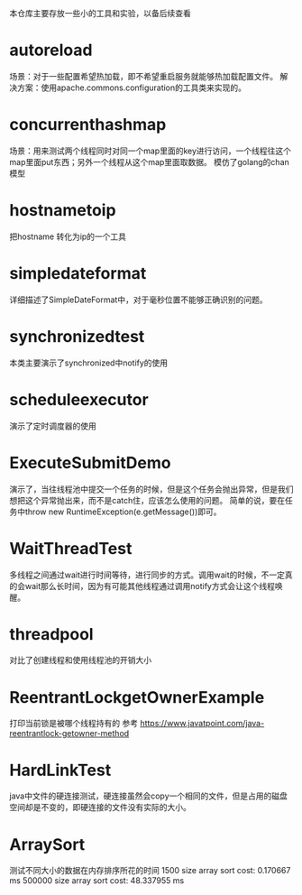 本仓库主要存放一些小的工具和实验，以备后续查看
# autoreload
场景：对于一些配置希望热加载，即不希望重启服务就能够热加载配置文件。
解决方案：使用apache.commons.configuration的工具类来实现的。
# concurrenthashmap
场景：用来测试两个线程同时对同一个map里面的key进行访问，一个线程往这个map里面put东西；另外一个线程从这个map里面取数据。
模仿了golang的chan模型
# hostnametoip
把hostname 转化为ip的一个工具
# simpledateformat
详细描述了SimpleDateFormat中，对于毫秒位置不能够正确识别的问题。
# synchronizedtest
本类主要演示了synchronized中notify的使用
# scheduleexecutor
演示了定时调度器的使用
# ExecuteSubmitDemo
演示了，当往线程池中提交一个任务的时候，但是这个任务会抛出异常，但是我们想把这个异常抛出来，而不是catch住，应该怎么使用的问题。
简单的说，要在任务中throw new RuntimeException(e.getMessage())即可。
# WaitThreadTest
多线程之间通过wait进行时间等待，进行同步的方式。调用wait的时候，不一定真的会wait那么长时间，因为有可能其他线程通过调用notify方式会让这个线程唤醒。
# threadpool
对比了创建线程和使用线程池的开销大小
# ReentrantLockgetOwnerExample
打印当前锁是被哪个线程持有的
参考 https://www.javatpoint.com/java-reentrantlock-getowner-method
# HardLinkTest
java中文件的硬连接测试，硬连接虽然会copy一个相同的文件，但是占用的磁盘空间却是不变的，即硬连接的文件没有实际的大小。
# ArraySort
测试不同大小的数据在内存排序所花的时间
1500 size array sort cost: 0.170667 ms
500000 size array sort cost: 48.337955 ms

